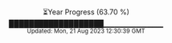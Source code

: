 <p align="center">
⏳Year Progress (63.70 %) <br>
███████████████████▁▁▁▁▁▁▁▁▁▁▁ <br>
<sub>Updated: Mon, 21 Aug 2023 12:30:39 GMT</sub>
</p>

